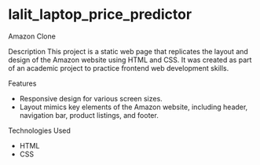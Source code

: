 # lalit_laptop_price_predictor

 Amazon Clone

 Description
This project is a static web page that replicates the layout and design of the Amazon website using HTML and CSS. It was created as part of an academic project to practice frontend web development skills.

 Features
- Responsive design for various screen sizes.
- Layout mimics key elements of the Amazon website, including header, navigation bar, product listings, and footer.

 Technologies Used
- HTML
- CSS
